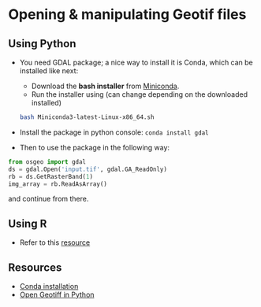  # Opening & manipulating Geotif files
 ## Using Python
 - You need GDAL package; a nice way to install it is Conda, which can be installed like next:
      - Download the **bash installer** from [Miniconda](https://conda.io/miniconda.html).    
      - Run the installer using (can change depending on the downloaded installed) 
      ```bash
      bash Miniconda3-latest-Linux-x86_64.sh
      ```

  - Install the package in python console: `conda install gdal`
  - Then to use the package in the following way:
  ```python
  from osgeo import gdal
  ds = gdal.Open('input.tif', gdal.GA_ReadOnly)
  rb = ds.GetRasterBand(1)
  img_array = rb.ReadAsArray()
```
and continue from there.

## Using R
- Refer to this [resource](https://www.earthdatascience.org/courses/earth-analytics/lidar-raster-data-r/introduction-to-spatial-metadata-r/)

## Resources
- [Conda installation](https://conda.io/docs/user-guide/install/linux.html#)
- [Open Geotiff in Python](https://stackoverflow.com/questions/41996079/how-do-i-open-geotiff-images-with-gdal-in-python)
